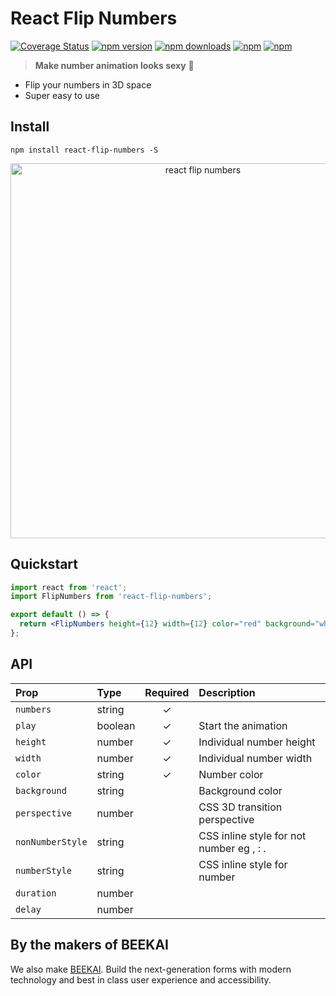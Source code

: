 # React Flip Numbers

[![Coverage Status](https://coveralls.io/repos/github/bluebill1049/react-flip-numbers/badge.svg?branch=master)](https://coveralls.io/github/bluebill1049/react-flip-numbers?branch=master)
[![npm version](https://img.shields.io/npm/v/react-flip-numbers.svg?style=flat-square)](https://www.npmjs.com/package/react-flip-numbers)
[![npm downloads](https://img.shields.io/npm/dm/react-flip-numbers.svg?style=flat-square)](https://www.npmjs.com/package/react-flip-numbers)
[![npm](https://img.shields.io/npm/dt/react-flip-numbers.svg?style=flat-square)](https://www.npmjs.com/package/react-flip-numbers)
[![npm](https://badgen.net/bundlephobia/minzip/react-flip-numbers)](https://badgen.net/bundlephobia/minzip/react-flip-numbers)

> **Make number animation looks sexy** :clap:

- Flip your numbers in 3D space
- Super easy to use

## Install

    npm install react-flip-numbers -S

<p align="center">
    <img width="600" src="https://raw.githubusercontent.com/bluebill1049/react-flip-numbers/master/react-flip-numbers.gif" alt="react flip numbers" />
</p>

## Quickstart

```jsx
import react from 'react';
import FlipNumbers from 'react-flip-numbers';

export default () => {
  return <FlipNumbers height={12} width={12} color="red" background="white" play perspective={100} numbers="12345" />;
};
```

## API

| Prop             | Type    | Required | Description                              |
| :--------------- | :------ | :------: | :--------------------------------------- |
| `numbers`        | string  |    ✓     |                                          |
| `play`           | boolean |    ✓     | Start the animation                      |  |
| `height`         | number  |    ✓     | Individual number height                 |
| `width`          | number  |    ✓     | Individual number width                  |
| `color`          | string  |    ✓     | Number color                             |
| `background`     | string  |          | Background color                         |
| `perspective`    | number  |          | CSS 3D transition perspective            |
| `nonNumberStyle` | string  |          | CSS inline style for not number eg , : . |
| `numberStyle`    | string  |          | CSS inline style for number              |
| `duration`       | number  |          |                                          |
| `delay`          | number  |          |                                          |


## By the makers of BEEKAI

We also make [BEEKAI](https://www.beekai.com/). Build the next-generation forms with modern technology and best in class user experience and accessibility.
